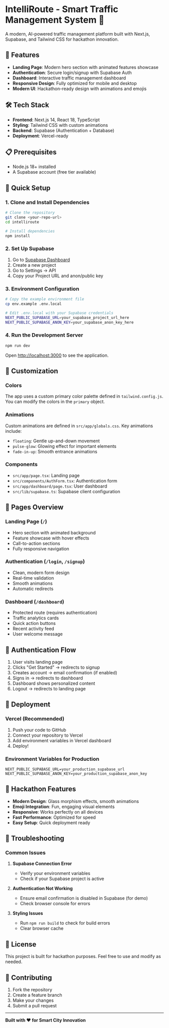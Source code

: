 # IntelliRoute - Smart Traffic Management System 🚦

A modern, AI-powered traffic management platform built with Next.js, Supabase, and Tailwind CSS for hackathon innovation.

## 🚀 Features

- **Landing Page**: Modern hero section with animated features showcase
- **Authentication**: Secure login/signup with Supabase Auth
- **Dashboard**: Interactive traffic management dashboard
- **Responsive Design**: Fully optimized for mobile and desktop
- **Modern UI**: Hackathon-ready design with animations and emojis

## 🛠️ Tech Stack

- **Frontend**: Next.js 14, React 18, TypeScript
- **Styling**: Tailwind CSS with custom animations
- **Backend**: Supabase (Authentication + Database)
- **Deployment**: Vercel-ready

## 📋 Prerequisites

- Node.js 18+ installed
- A Supabase account (free tier available)

## 🚀 Quick Setup

### 1. Clone and Install Dependencies

```bash
# Clone the repository
git clone <your-repo-url>
cd intelliroute

# Install dependencies
npm install
```

### 2. Set Up Supabase

1. Go to [Supabase Dashboard](https://supabase.com/dashboard)
2. Create a new project
3. Go to Settings → API
4. Copy your Project URL and anon/public key

### 3. Environment Configuration

```bash
# Copy the example environment file
cp env.example .env.local

# Edit .env.local with your Supabase credentials
NEXT_PUBLIC_SUPABASE_URL=your_supabase_project_url_here
NEXT_PUBLIC_SUPABASE_ANON_KEY=your_supabase_anon_key_here
```

### 4. Run the Development Server

```bash
npm run dev
```

Open [http://localhost:3000](http://localhost:3000) to see the application.

## 🎨 Customization

### Colors
The app uses a custom primary color palette defined in `tailwind.config.js`. You can modify the colors in the `primary` object.

### Animations
Custom animations are defined in `src/app/globals.css`. Key animations include:
- `floating`: Gentle up-and-down movement
- `pulse-glow`: Glowing effect for important elements
- `fade-in-up`: Smooth entrance animations

### Components
- `src/app/page.tsx`: Landing page
- `src/components/AuthForm.tsx`: Authentication form
- `src/app/dashboard/page.tsx`: User dashboard
- `src/lib/supabase.ts`: Supabase client configuration

## 📱 Pages Overview

### Landing Page (`/`)
- Hero section with animated background
- Feature showcase with hover effects
- Call-to-action sections
- Fully responsive navigation

### Authentication (`/login`, `/signup`)
- Clean, modern form design
- Real-time validation
- Smooth animations
- Automatic redirects

### Dashboard (`/dashboard`)
- Protected route (requires authentication)
- Traffic analytics cards
- Quick action buttons
- Recent activity feed
- User welcome message

## 🔐 Authentication Flow

1. User visits landing page
2. Clicks "Get Started" → redirects to signup
3. Creates account → email confirmation (if enabled)
4. Signs in → redirects to dashboard
5. Dashboard shows personalized content
6. Logout → redirects to landing page

## 🚀 Deployment

### Vercel (Recommended)

1. Push your code to GitHub
2. Connect your repository to Vercel
3. Add environment variables in Vercel dashboard
4. Deploy!

### Environment Variables for Production

```
NEXT_PUBLIC_SUPABASE_URL=your_production_supabase_url
NEXT_PUBLIC_SUPABASE_ANON_KEY=your_production_supabase_anon_key
```

## 🎯 Hackathon Features

- **Modern Design**: Glass morphism effects, smooth animations
- **Emoji Integration**: Fun, engaging visual elements
- **Responsive**: Works perfectly on all devices
- **Fast Performance**: Optimized for speed
- **Easy Setup**: Quick deployment ready

## 🐛 Troubleshooting

### Common Issues

1. **Supabase Connection Error**
   - Verify your environment variables
   - Check if your Supabase project is active

2. **Authentication Not Working**
   - Ensure email confirmation is disabled in Supabase (for demo)
   - Check browser console for errors

3. **Styling Issues**
   - Run `npm run build` to check for build errors
   - Clear browser cache

## 📄 License

This project is built for hackathon purposes. Feel free to use and modify as needed.

## 🤝 Contributing

1. Fork the repository
2. Create a feature branch
3. Make your changes
4. Submit a pull request

---

**Built with ❤️ for Smart City Innovation**
